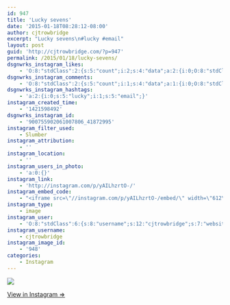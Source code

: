 ```yaml
---
id: 947
title: 'Lucky sevens'
date: '2015-01-18T08:28:12-08:00'
author: cjtrowbridge
excerpt: "Lucky sevens\n#lucky #email"
layout: post
guid: 'http://cjtrowbridge.com/?p=947'
permalink: /2015/01/18/lucky-sevens/
dsgnwrks_instagram_likes:
    - 'O:8:"stdClass":2:{s:5:"count";i:2;s:4:"data";a:2:{i:0;O:8:"stdClass":4:{s:8:"username";s:11:"pilotsidiot";s:15:"profile_picture";s:106:"https://igcdn-photos-b-a.akamaihd.net/hphotos-ak-xaf1/t51.2885-19/10903513_345578715645385_204293058_a.jpg";s:2:"id";s:6:"579157";s:9:"full_name";s:11:"pilotsidiot";}i:1;O:8:"stdClass":4:{s:8:"username";s:8:"dizzleme";s:15:"profile_picture";s:84:"https://instagramimages-a.akamaihd.net/profiles/profile_12340414_75sq_1358478611.jpg";s:2:"id";s:8:"12340414";s:9:"full_name";s:4:"Tony";}}}'
dsgnwrks_instagram_comments:
    - 'O:8:"stdClass":2:{s:5:"count";i:1;s:4:"data";a:1:{i:0;O:8:"stdClass":4:{s:12:"created_time";s:10:"1421641291";s:4:"text";s:10:"Very cool!";s:4:"from";O:8:"stdClass":4:{s:8:"username";s:12:"unemailgroup";s:15:"profile_picture";s:108:"https://igcdn-photos-h-a.akamaihd.net/hphotos-ak-xpf1/t51.2885-19/10475031_1448688032052023_1580082602_a.jpg";s:2:"id";s:10:"1415702359";s:9:"full_name";s:13:"UnEmail-Group";}s:2:"id";s:18:"901114925104943852";}}}'
dsgnwrks_instagram_hashtags:
    - 'a:2:{i:0;s:5:"lucky";i:1;s:5:"email";}'
instagram_created_time:
    - '1421598492'
dsgnwrks_instagram_id:
    - '900755902061007806_41872995'
instagram_filter_used:
    - Slumber
instagram_attribution:
    - ''
instagram_location:
    - ''
instagram_users_in_photo:
    - 'a:0:{}'
instagram_link:
    - 'http://instagram.com/p/yAILhzrtO-/'
instagram_embed_code:
    - "<iframe src=\"//instagram.com/p/yAILhzrtO-/embed/\" width=\"612\" height=\"710\" frameborder=\"0\" scrolling=\"no\" allowtransparency=\"true\"></iframe>\n"
instagram_type:
    - image
instagram_user:
    - 'O:8:"stdClass":6:{s:8:"username";s:12:"cjtrowbridge";s:7:"website";s:0:"";s:15:"profile_picture";s:103:"https://igcdn-photos-f-a.akamaihd.net/hphotos-ak-xpa1/t51.2885-19/925559_452430704897917_67836701_a.jpg";s:9:"full_name";s:13:"CJ Trowbridge";s:3:"bio";s:0:"";s:2:"id";s:8:"41872995";}'
instagram_username:
    - cjtrowbridge
instagram_image_id:
    - '948'
categories:
    - Instagram
---
```


[![](http://blog.cjtrowbridge.com/wp-content/uploads/2015/01/10914502_733555576741285_1793133054_n3.jpg)](http://instagram.com/p/yAILhzrtO-/)

[View in Instagram ⇒](http://instagram.com/p/yAILhzrtO-/)